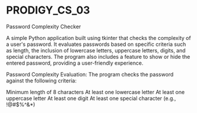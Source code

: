 # PRODIGY_CS_03
Password Complexity Checker

A simple Python application built using tkinter that checks the complexity of a user's password. It evaluates passwords based on specific criteria such as length, the inclusion of lowercase letters, uppercase letters, digits, and special characters. The program also includes a feature to show or hide the entered password, providing a user-friendly experience.

Password Complexity Evaluation: The program checks the password against the following criteria:

Minimum length of 8 characters
At least one lowercase letter
At least one uppercase letter
At least one digit
At least one special character (e.g., !@#$%^&*)
